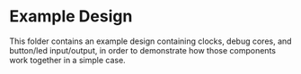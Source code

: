 # Example Design

This folder contains an example design containing clocks, debug cores, and button/led input/output, in order to demonstrate how those components work together in a simple case.
